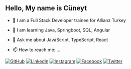 ## Hello, My name is Cüneyt

- 🔭 I am a Full Stack Developer trainee for Allianz Turkey

- 🌱 I am learning Java, Springboot, SQL, Angular

- 💬 Ask me about JavaScript, TypeScript, React 

- 📫 How to reach me: ...

[![GitHub](https://cdn.jsdelivr.net/fontawesome/6.0.0-beta3/svgs/brands/github.svg)](https://github.com/mcuneytozturk)
[![LinkedIn](https://cdn.jsdelivr.net/fontawesome/6.0.0-beta3/svgs/brands/linkedin.svg)](https://www.linkedin.com/in/muhsin-cuneyt-ozturk/)
[![Instagram](https://cdn.jsdelivr.net/fontawesome/6.0.0-beta3/svgs/brands/instagram.svg)](https://instagram.com/mcuneytozturk?igshid=NGExMmI2YTkyZg==)
[![Facebook](https://cdn.jsdelivr.net/fontawesome/6.0.0-beta3/svgs/brands/facebook.svg)](https://www.facebook.com/mcuneytozturk?mibextid=ZbWKwL)
[![Twitter](https://cdn.jsdelivr.net/fontawesome/6.0.0-beta3/svgs/brands/twitter.svg)](https://twitter.com/mcuneytozturk)


<!--
**mcuneytozturk/mcuneytozturk** is a ✨ _special_ ✨ repository because its `README.md` (this file) appears on your GitHub profile.

Here are some ideas to get you started:

- 🔭 I’m currently working on ...
- 🌱 I’m currently learning ...
- 👯 I’m looking to collaborate on ...
- 🤔 I’m looking for help with ...
- 💬 Ask me about ...
- 📫 How to reach me: ...
- 😄 Pronouns: ...
- ⚡ Fun fact: ...
-->

